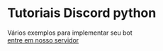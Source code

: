 ﻿# Tutoriais Discord python 
Vários exemplos para implementar seu bot<br>
 [entre em nosso servidor](https://discordapp.com/invite/7FcJaq2)<br>

